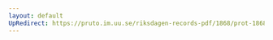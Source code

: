 ```yaml
---
layout: default
UpRedirect: https://pruto.im.uu.se/riksdagen-records-pdf/1868/prot-1868--ak--408/prot-1868--ak--408_001.pdf
---
```

